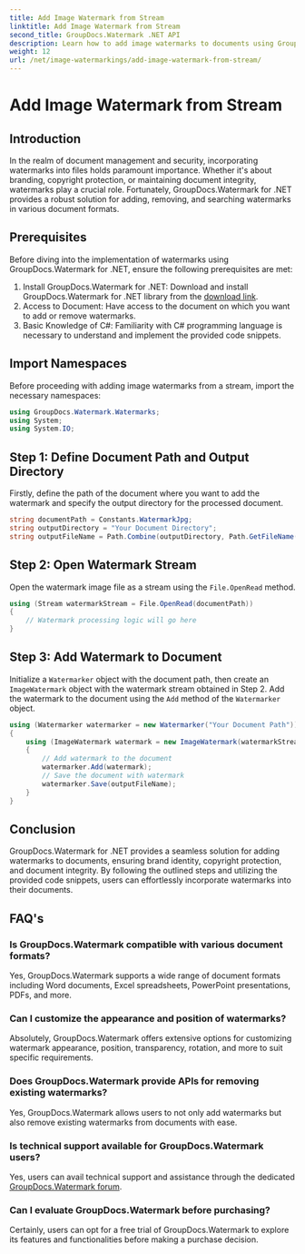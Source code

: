```yaml
---
title: Add Image Watermark from Stream
linktitle: Add Image Watermark from Stream
second_title: GroupDocs.Watermark .NET API
description: Learn how to add image watermarks to documents using GroupDocs.Watermark for .NET. Follow our step-by-step guide for seamless watermark integration.
weight: 12
url: /net/image-watermarkings/add-image-watermark-from-stream/
---
```


# Add Image Watermark from Stream

## Introduction
In the realm of document management and security, incorporating watermarks into files holds paramount importance. Whether it's about branding, copyright protection, or maintaining document integrity, watermarks play a crucial role. Fortunately, GroupDocs.Watermark for .NET provides a robust solution for adding, removing, and searching watermarks in various document formats.
## Prerequisites
Before diving into the implementation of watermarks using GroupDocs.Watermark for .NET, ensure the following prerequisites are met:
1. Install GroupDocs.Watermark for .NET: Download and install GroupDocs.Watermark for .NET library from the [download link](https://releases.groupdocs.com/Watermark/net/).
2. Access to Document: Have access to the document on which you want to add or remove watermarks.
3. Basic Knowledge of C#: Familiarity with C# programming language is necessary to understand and implement the provided code snippets.

## Import Namespaces
Before proceeding with adding image watermarks from a stream, import the necessary namespaces:
```csharp
using GroupDocs.Watermark.Watermarks;
using System;
using System.IO;
```

## Step 1: Define Document Path and Output Directory
Firstly, define the path of the document where you want to add the watermark and specify the output directory for the processed document.
```csharp
string documentPath = Constants.WatermarkJpg;
string outputDirectory = "Your Document Directory";
string outputFileName = Path.Combine(outputDirectory, Path.GetFileName(documentPath));
```
## Step 2: Open Watermark Stream
Open the watermark image file as a stream using the `File.OpenRead` method.
```csharp
using (Stream watermarkStream = File.OpenRead(documentPath))
{
    // Watermark processing logic will go here
}
```
## Step 3: Add Watermark to Document
Initialize a `Watermarker` object with the document path, then create an `ImageWatermark` object with the watermark stream obtained in Step 2. Add the watermark to the document using the `Add` method of the `Watermarker` object.
```csharp
using (Watermarker watermarker = new Watermarker("Your Document Path"))
{
    using (ImageWatermark watermark = new ImageWatermark(watermarkStream))
    {
        // Add watermark to the document
        watermarker.Add(watermark);
        // Save the document with watermark
        watermarker.Save(outputFileName);
    }
}
```

## Conclusion
GroupDocs.Watermark for .NET provides a seamless solution for adding watermarks to documents, ensuring brand identity, copyright protection, and document integrity. By following the outlined steps and utilizing the provided code snippets, users can effortlessly incorporate watermarks into their documents.
## FAQ's
### Is GroupDocs.Watermark compatible with various document formats?
Yes, GroupDocs.Watermark supports a wide range of document formats including Word documents, Excel spreadsheets, PowerPoint presentations, PDFs, and more.
### Can I customize the appearance and position of watermarks?
Absolutely, GroupDocs.Watermark offers extensive options for customizing watermark appearance, position, transparency, rotation, and more to suit specific requirements.
### Does GroupDocs.Watermark provide APIs for removing existing watermarks?
Yes, GroupDocs.Watermark allows users to not only add watermarks but also remove existing watermarks from documents with ease.
### Is technical support available for GroupDocs.Watermark users?
Yes, users can avail technical support and assistance through the dedicated [GroupDocs.Watermark forum](https://forum.groupdocs.com/c/watermark/19).
### Can I evaluate GroupDocs.Watermark before purchasing?
Certainly, users can opt for a free trial of GroupDocs.Watermark to explore its features and functionalities before making a purchase decision.
